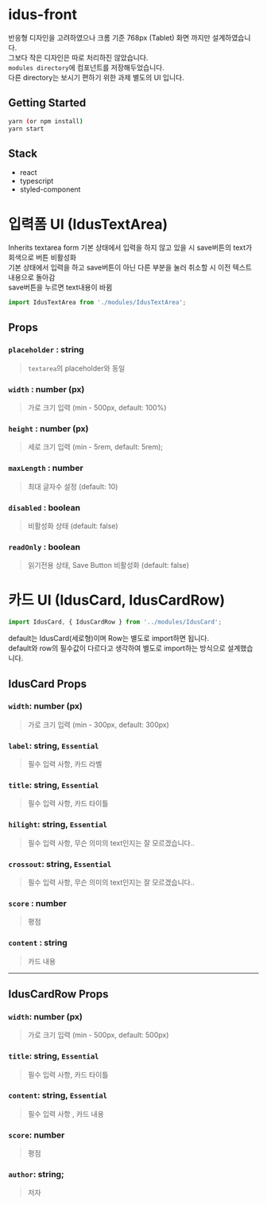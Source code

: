 # idus-front

반응형 디자인을 고려하였으나 크롬 기준 768px (Tablet) 화면 까지만 설계하였습니다.
\
그보다 작은 디자인은 따로 처리하진 않았습니다.\
`modules directory`에 컴포넌트를 저장해두었습니다.\
다른 directory는 보시기 편하기 위한 과제 별도의 UI 입니다.

## Getting Started

```sh
yarn (or npm install)
yarn start
```

## Stack

- react
- typescript
- styled-component

# 입력폼 UI (IdusTextArea)

Inherits textarea form
기본 상태에서 입력을 하지 않고 있을 시 save버튼의 text가 회색으로 버튼 비활성화 \
기본 상태에서 입력을 하고 save버튼이 아닌 다른 부분을 눌러 취소할 시 이전 텍스트 내용으로 돌아감 \
save버튼을 누르면 text내용이 바뀜

```js
import IdusTextArea from './modules/IdusTextArea';
```

## Props

### `placeholder` : string

> `textarea`의 placeholder와 동일

### `width` : number (px)

> 가로 크기 입력 (min - 500px, default: 100%)

### `height` : number (px)

> 세로 크기 입력 (min - 5rem, default: 5rem);

### `maxLength` : number

> 최대 글자수 설정 (default: 10)

### `disabled` : boolean

> 비활성화 상태 (default: false)

### `readOnly` : boolean

> 읽기전용 상태, Save Button 비활성화 (default: false)

# 카드 UI (IdusCard, IdusCardRow)

```js
import IdusCard, { IdusCardRow } from '../modules/IdusCard';
```

default는 IdusCard(세로형)이며 Row는 별도로 import하면 됩니다.\
default와 row의 필수값이 다르다고 생각하여 별도로 import하는 방식으로 설계했습니다.

## IdusCard Props

### `width`: number (px)

> 가로 크기 입력 (min - 300px, default: 300px)

### `label`: string, `Essential`

> 필수 입력 사항, 카드 라벨

### `title`: string, `Essential`

> 필수 입력 사항, 카드 타이틀

### `hilight`: string, `Essential`

> 필수 입력 사항, 무슨 의미의 text인지는 잘 모르겠습니다..

### `crossout`: string, `Essential`

> 필수 입력 사항, 무슨 의미의 text인지는 잘 모르겠습니다..

### `score` : number

> 평점

### `content` : string

> 카드 내용

---

## IdusCardRow Props

### `width`: number (px)

> 가로 크기 입력 (min - 500px, default: 500px)

### `title`: string, `Essential`

> 필수 입력 사항, 카드 타이틀

### `content`: string, `Essential`

> 필수 입력 사항 , 카드 내용

### `score`: number

> 평점

### `author`: string;

> 저자
